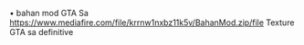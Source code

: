 • bahan mod GTA Sa
https://www.mediafire.com/file/krrnw1nxbz11k5v/BahanMod.zip/file
Texture GTA sa definitive

